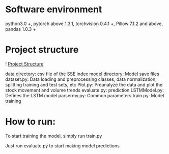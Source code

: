 # Software environment
python3.0 +,
pytorch above 1.3.1,
torchvision 0.4.1 +,
Pillow 7.1.2 and above,
pandas 1.0.3 +

# Project structure
! [Project Structure](img/18.png)

data directory: csv file of the SSE index
model directory: Model save files
dataset.py: Data loading and preprocessing classes, data normalization, splitting training and test sets, etc
Plot.py: Preanalyze the data and plot the stock movement and volume trends
evaluate.py: prediction
LSTMModel.py: Defines the LSTM model
parsermy.py: Common parameters
train.py: Model training

# How to run:

To start training the model, simply run train.py

Just run evaluate.py to start making model predictions
